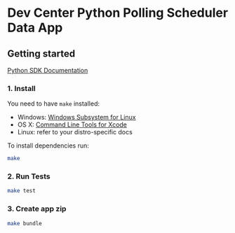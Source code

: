 # Dev Center Python Polling Scheduler Data App

## Getting started

[Python SDK Documentation](https://corva-ai.github.io/python-sdk)

### 1. Install

You need to have `make` installed:

- Windows: [Windows Subsystem for Linux](https://docs.microsoft.com/en-us/windows/wsl/install)
- OS X: [Command Line Tools for Xcode](https://developer.apple.com/download/more/)
- Linux: refer to your distro-specific docs

To install dependencies run:

```sh
make
```

### 2. Run Tests

```sh
make test
```

### 3. Create app zip

```sh
make bundle
```
